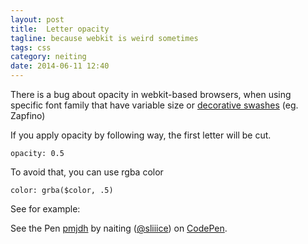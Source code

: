 ```yaml
---
layout: post
title:  Letter opacity
tagline: because webkit is weird sometimes
tags: css
category: neiting
date: 2014-06-11 12:40
---
```

There is a bug about opacity in webkit-based browsers, when using specific font family that have variable size or [decorative swashes][1] (eg. Zapfino)

If you apply opacity by following way, the first letter will be cut.

`opacity: 0.5`

To avoid that, you can use rgba color

`color: grba($color, .5)`

See for example:

<p data-height="520" data-theme-id="0" data-slug-hash="pmjdh" data-default-tab="result" class='codepen'>See the Pen <a href='http://codepen.io/sliiice/pen/pmjdh/'>pmjdh</a> by naiting (<a href='http://codepen.io/sliiice'>@sliiice</a>) on <a href='http://codepen.io'>CodePen</a>.</p>
<script async src="//codepen.io/assets/embed/ei.js"></script>

[1]: https://en.wikipedia.org/wiki/Swash_(typography)
